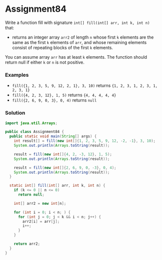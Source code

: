 # Assignment84

Write a function fill with signature `int[] fill(int[] arr, int k, int n)` that:

* returns an integer array `arr2` of length `n` whose first `k` elements are the same as the first `k` elements of `arr`, and whose remaining elements consist of repeating blocks of the first `k` elements.

You can assume array `arr` has at least `k` elements. The function should return null if either `k` or `n` is not positive.

### Examples

* `fill({1, 2, 3, 5, 9, 12, ­2, ­1}, 3, 10)` returns `{1, 2, 3, 1, 2, 3, 1, 2, 3, 1}`
* `fill({4, 2, ­3, 12}, 1, 5)` returns `{4, 4, 4, 4, 4}`
* `fill({2, 6, 9, 0, ­3}, 0, 4)` returns `null`

### Solution

```java
import java.util.Arrays;

public class Assignment84 {
  public static void main(String[] args) {
    int result[] = fill(new int[]{1, 2, 3, 5, 9, 12, -2, -1}, 3, 10);
    System.out.println(Arrays.toString(result));

    result = fill(new int[]{4, 2, -3, 12}, 1, 5);
    System.out.println(Arrays.toString(result));

    result = fill(new int[]{2, 6, 9, 0, -3}, 0, 4);
    System.out.println(Arrays.toString(result));
  }

  static int[] fill(int[] arr, int k, int n) {
    if (k <= 0 || n <= 0)
      return null;

    int[] arr2 = new int[n];

    for (int i = 0; i < n; ) {
      for (int j = 0; j < k && i < n; j++) {
        arr2[i] = arr[j];
        i++;
      }
    }

    return arr2;
  }
}
```
